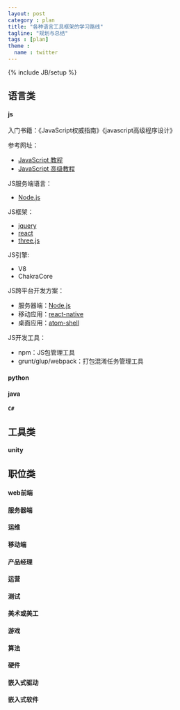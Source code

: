```yaml
---
layout: post
category : plan
title: "各种语言工具框架的学习路线"
tagline: "规划与总结"
tags : [plan]
theme :
  name : twitter
---
```


{% include JB/setup %}

## 语言类

#### js

入门书籍：《JavaScript权威指南》《javascript高级程序设计》

参考网址：

- [JavaScript 教程](http://www.w3school.com.cn/js/index.asp)
- [JavaScript 高级教程](http://www.w3school.com.cn/js/index_pro.asp)

JS服务端语言：

- [Node.js](https://nodejs.org/en/)

JS框架：

- [jquery](http://www.w3school.com.cn/jquery/index.asp)
- [react](http://facebook.github.io/react/)
- [three.js](http://threejs.org/)

JS引擎:

- V8
- ChakraCore

JS跨平台开发方案：

- 服务器端：[Node.js](https://nodejs.org/en/)
- 移动应用：[react-native](http://facebook.github.io/react-native/)
- 桌面应用：[atom-shell](http://electron.atom.io/)

JS开发工具：

- npm：JS包管理工具
- grunt/glup/webpack：打包混淆任务管理工具

#### python

#### java

#### `C#`

## 工具类

#### unity

## 职位类

#### web前端

#### 服务器端

#### 运维

#### 移动端

#### 产品经理

#### 运营

#### 测试

#### 美术或美工

#### 游戏

#### 算法

#### 硬件

#### 嵌入式驱动

#### 嵌入式软件


